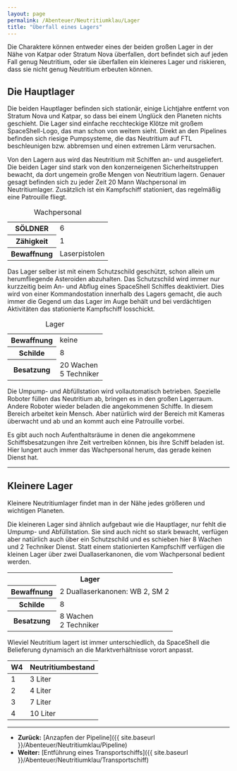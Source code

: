 ```yaml
---
layout: page
permalink: /Abenteuer/Neutritiumklau/Lager
title: "Überfall eines Lagers"
---
```


Die Charaktere können entweder eines der beiden großen Lager in der Nähe von Katpar oder Stratum Nova überfallen, dort befindet sich auf jeden Fall genug Neutritium, oder sie überfallen ein kleineres Lager und riskieren, dass sie nicht genug Neutritium erbeuten können.

## Die Hauptlager

Die beiden Hauptlager befinden sich stationär, einige Lichtjahre entfernt von Stratum Nova und Katpar, so dass bei einem Unglück den Planeten nichts geschieht. Die Lager sind einfache recchteckige Klötze mit großem SpaceShell-Logo, das man schon von weitem sieht. Direkt an den Pipelines befinden sich riesige Pumpsysteme, die das Neutritium auf FTL beschleunigen bzw. abbremsen und einen extremen Lärm verursachen.

Von den Lagern aus wird das Neutritium mit Schiffen an- und ausgeliefert. Die beiden Lager sind stark von den konzerneigenen Sicherheitstruppen bewacht, da dort ungemein große Mengen von Neutritium lagern. Genauer gesagt befinden sich zu jeder Zeit 20 Mann Wachpersonal im Neutritiumlager. Zusätzlich ist ein Kampfschiff stationiert, das regelmäßig eine Patrouille fliegt.

<table>
<caption>Wachpersonal</caption>
<tbody>
<tr><th>SÖLDNER</th><td>6</td></tr>
<tr><th>Zähigkeit</th><td>1</td></tr>
<tr><th>Bewaffnung</th><td>Laserpistolen</td></tr>
</tbody>
</table>

Das Lager selber ist mit einem Schutzschild geschützt, schon allein um herumfliegende Asteroiden abzuhalten. Das Schutzschild wird immer nur kurzzeitig beim An- und Abflug eines SpaceShell Schiffes deaktiviert. Dies wird von einer Kommandostation innerhalb des Lagers gemacht, die auch immer die Gegend um das Lager im Auge behält und bei verdächtigen Aktivitäten das stationierte Kampfschiff losschickt.

<table>
<caption>Lager</caption>
<tbody>
<tr><th>Bewaffnung</th><td>keine</td></tr>
<tr><th>Schilde</th><td>8</td></tr>
<tr><th>Besatzung</th><td>20 Wachen<br/>
5 Techniker</td></tr>
</tbody>
</table>

Die Umpump- und Abfüllstation wird vollautomatisch betrieben. Spezielle Roboter füllen das Neutritium ab, bringen es in den großen Lagerraum. Andere Roboter wieder beladen die angekommenen Schiffe. In diesem Bereich arbeitet kein Mensch. Aber natürlich wird der Bereich mit Kameras überwacht und ab und an kommt auch eine Patrouille vorbei.

Es gibt auch noch Aufenthaltsräume in denen die angekommene Schiffsbesatzungen ihre Zeit vertreiben können, bis ihre Schiff beladen ist. Hier lungert auch immer das Wachpersonal herum, das gerade keinen Dienst hat.

***

## Kleinere Lager

Kleinere Neutritiumlager findet man in der Nähe jedes größeren und wichtigen Planeten.

Die kleineren Lager sind ähnlich aufgebaut wie die Hauptlager, nur fehlt die Umpump- und Abfüllstation. Sie sind auch nicht so stark bewacht, verfügen aber natürlich auch über ein Schutzschild und es schieben hier 8 Wachen und 2 Techniker Dienst. Statt einem stationierten Kampfschiff verfügen die kleinen Lager über zwei Duallaserkanonen, die vom Wachpersonal bedient werden.

<table>
<tbody>
<tr><th colspan="2">Lager</th></tr>
<tr><th>Bewaffnung</th><td>2 Duallaserkanonen: WB 2, SM 2</td></tr>
<tr><th>Schilde</th><td>8</td></tr>
<tr><th>Besatzung</th><td>8 Wachen<br/>
2 Techniker</td></tr>
</tbody>
</table>

Wieviel Neutritium lagert ist immer unterschiedlich, da SpaceShell die Belieferung dynamisch an die Marktverhältnisse vorort anpasst.

<table>
<thead>
<tr><th>W4</th><th>Neutritiumbestand</th></tr>
</thead>
<tbody>
<tr><td>1</td><td>3 Liter</td></tr>
<tr><td>2</td><td>4 Liter</td></tr>
<tr><td>3</td><td>7 Liter</td></tr>
<tr><td>4</td><td>10 Liter</td></tr>
</tbody>
</table>

***

- **Zurück:** [Anzapfen der Pipeline]({{ site.baseurl }}/Abenteuer/Neutritiumklau/Pipeline)
- **Weiter:** [Entführung eines Transportschiffs]({{ site.baseurl }}/Abenteuer/Neutritiumklau/Transportschiff)
